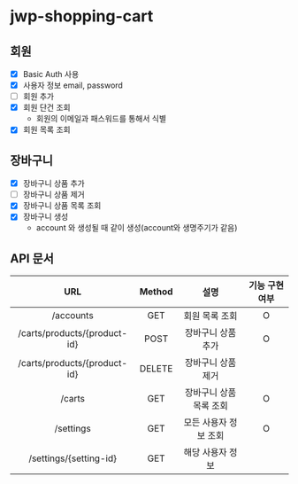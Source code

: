 # jwp-shopping-cart

## 회원
- [x] Basic Auth 사용
- [x] 사용자 정보 email, password
- [ ] 회원 추가
- [x] 회원 단건 조회
  - 회원의 이메일과 패스워드를 통해서 식별
- [x] 회원 목록 조회

## 장바구니
- [x] 장바구니 상품 추가
- [ ] 장바구니 상품 제거
- [x] 장바구니 상품 목록 조회
- [x] 장바구니 생성
  - account 와 생성될 때 같이 생성(account와 생명주기가 같음)

## API 문서

|             URL              |Method|      설명       | 기능 구현 여부 |
|:----------------------------:|:---:|:-------------:|:--------:|
|          /accounts           |GET|   회원 목록 조회    |    O     |
| /carts/products/{product-id} |POST|  장바구니 상품 추가   |    O     |
| /carts/products/{product-id} |DELETE|  장바구니 상품 제거   |
|            /carts            |GET| 장바구니 상품 목록 조회 |    O     |
|          /settings           |GET| 모든 사용자 정보 조회  |    O     |
|    /settings/{setting-id}    |GET|   해당 사용자 정보   |
